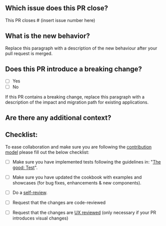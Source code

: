 ## Which issue does this PR close?

This PR closes # (insert issue number here)

## What is the new behavior?

Replace this paragraph with a description of the new behaviour after your pull request is merged.

## Does this PR introduce a breaking change?

- [ ] Yes
- [ ] No

If this PR contains a breaking change, replace this paragraph with a description of the impact and migration path for existing applications. 

## Are there any additional context?

## Checklist:

To ease collaboration and make sure you are following the [contribution model](./CONTRIBUTING.md/#introduction-to-the-contribution-model) please fill out the below checklist:

- [ ] Make sure you have implemented tests following the guidelines in: "[The good: Test](./CONTRIBUTING.MD/#test)".
- [ ] Make sure you have updated the cookbook with examples and showcases (for bug fixes, enhancements & new components).
- [ ] Do a [self-review](./CONTRIBUTING.md/#self-review).
- [ ] Request that the changes are code-reviewed 
- [ ] Request that the changes are [UX reviewed](./CONTRIBUTING.md/#ux-review) (only necessary if your PR introduces visual changes)

